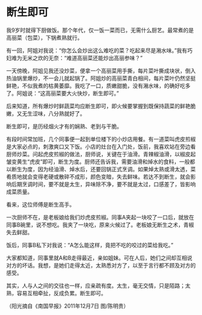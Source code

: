 # 断生即可

我9岁时就得下厨做饭。那个年代，仅一饭一菜而已，无需什么厨艺。最常煮的是高丽菜（包菜），下锅煮熟就行。 

有一回，阿姐对我说：“你怎么会炒出这么难吃的菜？吃起来尽是潲水味。”我有巧妇难为无米之炊的无奈：“难道高丽菜还能炒出高丽参味？” 

一天傍晚，阿姐见我还没炒菜，便拿一个高丽菜用手撕，每片菜叶撕成块状，倒入热油锅里爆炒，不一会儿就起锅了。阿姐炒的高丽菜青白相间，每片菜叶仍然坚挺鲜艳，不似我煮的枯黄萎靡。我吃了一口，质嫩甜脆，没有潲水味，的确好吃多了。阿姐说：“这高丽菜要大火快炒，断生即可。” 

后来知道，所有爆炒时鲜蔬菜均应断生即可，即火候要掌握到既保持蔬菜的鲜艳脆嫩，又无生涩味，八分熟就好了。 

断生即可，是历经烟火才有的娴熟、老到与干脆。 

有段时间常加班，几个同事便一起到单位楼下的小炒店用餐。有一道菜叫虎皮煎椒是大家必点的，刺激爽口又下饭。小店的灶台在入门处，饭前，我喜欢站在旁边看厨师炒菜。问起虎皮煎椒的做法，厨师说，关键在于油滑。青辣椒油滑，以椒皮起皱变黄生“虎皮”即可，断生为度。厨师还告诉我，需要油滑和焯水的食料，一般都以断生为度，因为经油滑、焯水后，还要回锅正式烹调。如果焯太熟或滑太透，菜肴质地就会变得老硬或散碎不成形，颜色变暗，失去鲜味。若达不到断生，就会影响后期烹调时间，要不就是太生，异味除不净，要不就是太过，口感差了，皆影响成菜质量。 

看来，这位师傅是断生高手。 

一次厨师不在，是老板娘给我们炒虎皮煎椒。同事A夹起一块咬了一口后，就放在同事B碗里，说不想吃。我夹了一块吃，原来火候过了。老板娘无断生之术，青椒失去鲜甜。 

饭后，同事B私下对我说：“A怎么能这样，竟把不吃的咬过的菜给我吃。” 

大家都知道，同事里就A和B走得最近，亲如姐妹。可在人后，她们之间却互相说对方的坏话。我想，是她们走得太近，太熟悉对方了，以至于言行都不顾及对方的感受。 

其实，人与人之间的交往也一样，应亲疏有度。太生，毫无交情，只是陌路；太熟，容易互相牵扯，反成负累。断生即可。 

（阳光摘自《南国早报》2011年12月7日 图/陈明贵）